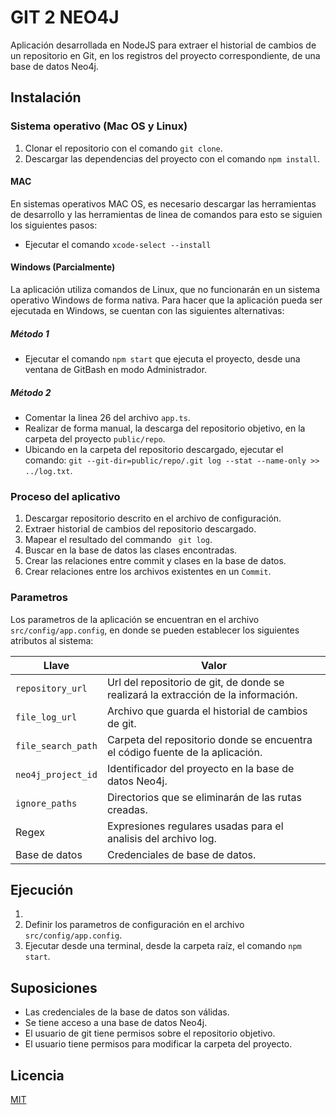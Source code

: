 # GIT 2 NEO4J

Aplicación desarrollada en NodeJS para extraer el historial de cambios de un repositorio en Git, en los registros del proyecto correspondiente, de una base de datos Neo4j. 

## Instalación

### Sistema operativo (Mac OS y Linux)

1. Clonar el repositorio con el comando ```git clone```.
2. Descargar las dependencias del proyecto con el comando ```npm install```.


#### MAC

En sistemas operativos MAC OS, es necesario descargar las herramientas de desarrollo y las herramientas de linea de comandos para esto se siguien los siguientes pasos:

* Ejecutar el comando ```xcode-select --install```

#### Windows (Parcialmente)

La aplicación utiliza comandos de Linux, que no funcionarán en un sistema operativo Windows de forma nativa. 
Para hacer que la aplicación pueda ser ejecutada en Windows, se cuentan con las siguientes alternativas:

##### Método 1 
* Ejecutar el comando ```npm start``` que ejecuta el proyecto, desde una ventana de GitBash en modo Administrador.

##### Método 2
* Comentar la linea 26 del archivo ```app.ts```.
* Realizar de forma manual, la descarga del repositorio objetivo, en la carpeta del proyecto ```public/repo```.
* Ubicando en la carpeta del repositorio descargado, ejecutar el comando: ```git --git-dir=public/repo/.git log --stat --name-only >> ../log.txt```.

### Proceso del aplicativo

1. Descargar repositorio descrito en el archivo de configuración.
2. Extraer historial de cambios del repositorio descargado.
3. Mapear el resultado del commando ``` git log```.
4. Buscar en la base de datos las clases encontradas.
5. Crear las relaciones entre commit y clases en la base de datos.
6. Crear relaciones entre los archivos existentes en un ```Commit```.

### Parametros

Los parametros de la aplicación se encuentran en el archivo ```src/config/app.config```, en donde se pueden establecer los siguientes atributos al sistema:

| Llave                  | Valor                                                                              |
|------------------------|------------------------------------------------------------------------------------|
| ```repository_url```   | Url del repositorio de git, de donde se realizará la extracción de la información. |
| ```file_log_url```     | Archivo que guarda el historial de cambios de git.                                 |
| ```file_search_path``` | Carpeta del repositorio donde se encuentra el código fuente de la aplicación.      |
| ```neo4j_project_id``` | Identificador del proyecto en la base de datos Neo4j.                              |
| ```ignore_paths```     | Directorios que se eliminarán de las rutas creadas.                                |
| Regex                  | Expresiones regulares usadas para el analisis del archivo log.                     |
| Base de datos          | Credenciales de base de datos.                                                     |

## Ejecución

1. 
2. Definir los parametros de configuración en el archivo ```src/config/app.config```.
3. Ejecutar desde una terminal, desde la carpeta raíz, el comando ```npm start```.

## Suposiciones
* Las credenciales de la base de datos son válidas.
* Se tiene acceso a una base de datos Neo4j.
* El usuario de git tiene permisos sobre el repositorio objetivo.
* El usuario tiene permisos para modificar la carpeta del proyecto.

## Licencia
[MIT](https://choosealicense.com/licenses/mit/)